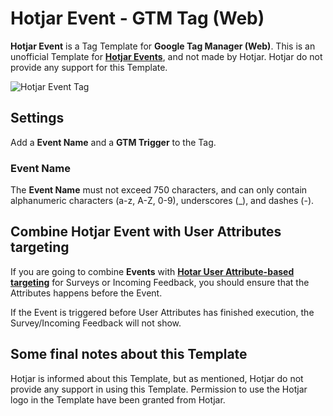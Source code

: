 # Hotjar Event - GTM Tag (Web)
**Hotjar Event** is a Tag Template for **Google Tag Manager (Web)**. This is an unofficial Template for [**Hotjar Events**](https://help.hotjar.com/hc/en-us/articles/4405109971095-Events-API-Reference), and not made by Hotjar. Hotjar do not  provide any support for this Template.

![Hotjar Event Tag](https://github.com/gtm-templates-knowit-experience/gtm-hotjar-event/blob/main/images/hotjar-event-tag.png)

## Settings
Add a **Event Name** and a **GTM Trigger** to the Tag.

### Event Name
The **Event Name** must not exceed 750 characters, and can only contain alphanumeric characters (a-z, A-Z, 0-9), underscores (_), and dashes (-).

## Combine Hotjar Event with User Attributes targeting
If you are going to combine **Events** with [**Hotar User Attribute-based targeting**](https://github.com/gtm-templates-knowit-experience/gtm-hotjar-user-attributes) for Surveys or Incoming Feedback, you should ensure that the Attributes happens before the Event.

If the Event is triggered before User Attributes has finished execution, the Survey/Incoming Feedback will not show. 

## Some final notes about this Template
Hotjar is informed about this Template, but as mentioned, Hotjar do not provide any support in using this Template. Permission to use the Hotjar logo in the Template have been granted from Hotjar.
